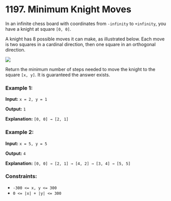 # 1197. Minimum Knight Moves

In an infinite chess board with coordinates from `-infinity` to `+infinity`, you have a knight at square `[0, 0]`.

A knight has 8 possible moves it can make, as illustrated below. Each move is two squares in a cardinal direction, then one square in an orthogonal direction.

![](https://assets.leetcode.com/uploads/2018/10/12/knight.png)

Return the minimum number of steps needed to move the knight to the square `[x, y]`. It is guaranteed the answer exists.

### Example 1:

**Input:** `x = 2, y = 1`

**Output:** `1`

**Explanation:** `[0, 0] → [2, 1]`


### Example 2:

**Input:** `x = 5, y = 5`

**Output:** `4`

**Explanation:** `[0, 0] → [2, 1] → [4, 2] → [3, 4] → [5, 5]`


### Constraints:

* `-300 <= x, y <= 300`
* `0 <= |x| + |y| <= 300`